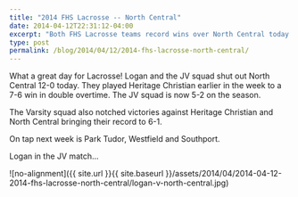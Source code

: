 ```yaml
---
title: "2014 FHS Lacrosse -- North Central"
date: 2014-04-12T22:31:12-04:00
excerpt: "Both FHS Lacrosse teams record wins over North Central today!"
type: post
permalink: /blog/2014/04/12/2014-fhs-lacrosse-north-central/
---
```

What a great day for Lacrosse! Logan and the JV squad shut out North Central 12-0 today. They played Heritage Christian earlier in the week to a 7-6 win in double overtime. The JV squad is now 5-2 on the season.

The Varsity squad also notched victories against Heritage Christian and North Central bringing their record to 6-1.

On tap next week is Park Tudor, Westfield and Southport.

Logan in the JV match...

![no-alignment]({{ site.url }}{{ site.baseurl }}/assets/2014/04/2014-04-12-2014-fhs-lacrosse-north-central/logan-v-north-central.jpg)
